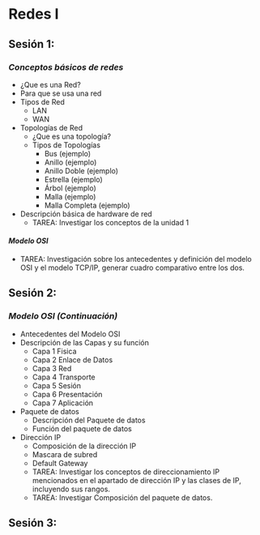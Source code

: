 # Redes I

## **Sesión 1:**

### *Conceptos básicos de redes*

- ¿Que es una Red?
- Para que se usa una red
- Tipos de Red
  - LAN
  - WAN
- Topologías de Red
  - ¿Que es una topología?
  - Tipos de Topologías
    - Bus (ejemplo)
    - Anillo (ejemplo)
    - Anillo Doble (ejemplo)
    - Estrella (ejemplo)
    - Árbol (ejemplo)
    - Malla (ejemplo)
    - Malla Completa (ejemplo)
- Descripción básica de hardware de red
  - TAREA: Investigar los conceptos de la unidad 1

#### *Modelo OSI*

- TAREA: Investigación sobre los antecedentes y definición del modelo OSI y el modelo TCP/IP, generar cuadro comparativo entre los dos.

## **Sesión 2:**

### *Modelo OSI (Continuación)*

- Antecedentes del Modelo OSI
- Descripción de las Capas y su función
  - Capa 1 Fisica
  - Capa 2 Enlace de Datos
  - Capa 3 Red
  - Capa 4 Transporte
  - Capa 5 Sesión
  - Capa 6 Presentación
  - Capa 7 Aplicación
- Paquete de datos
  - Descripción del Paquete de datos
  - Función del paquete de datos
- Dirección IP
  - Composición de la dirección IP
  - Mascara de subred
  - Default Gateway
  - TAREA: Investigar los conceptos de direccionamiento IP mencionados en el apartado de dirección IP y las clases de IP, incluyendo sus rangos.
  - TAREA: Investigar Composición del paquete de datos.

## **Sesión 3:**
